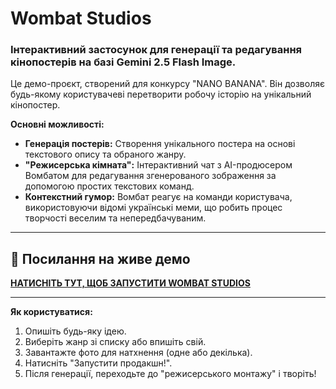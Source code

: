 # Wombat Studios

### Інтерактивний застосунок для генерації та редагування кінопостерів на базі Gemini 2.5 Flash Image.

Це демо-проєкт, створений для конкурсу "NANO BANANA". Він дозволяє будь-якому користувачеві перетворити робочу історію на унікальний кінопостер.

**Основні можливості:**
* **Генерація постерів:** Створення унікального постера на основі текстового опису та обраного жанру.
* **"Режисерська кімната":** Інтерактивний чат з AI-продюсером Вомбатом для редагування згенерованого зображення за допомогою простих текстових команд.
* **Контекстний гумор:** Вомбат реагує на команди користувача, використовуючи відомі українські меми, що робить процес творчості веселим та непередбачуваним.

---

## 🔴 Посилання на живе демо

**[НАТИСНІТЬ ТУТ, ЩОБ ЗАПУСТИТИ WOMBAT STUDIOS](https://1d5ac9c3-dd3e-47e9-a81c-f7db3c56690e-00-2vabl7cyuxkjx.janeway.replit.dev/)**

---

**Як користуватися:**
1.  Опишіть будь-яку ідею.
2.  Виберіть жанр зі списку або впишіть свій.
3.  Завантажте фото для натхнення (одне або декілька).
4.  Натисніть "Запустити продакшн!".
5.  Після генерації, переходьте до "режисерського монтажу" і творіть!
